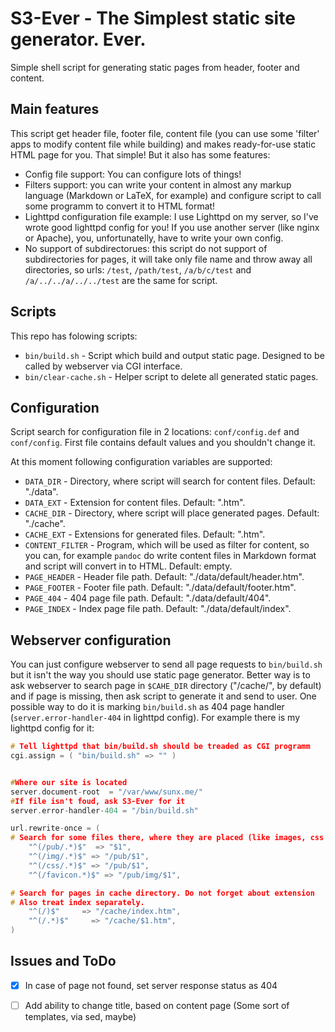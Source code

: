# S3-Ever - The Simplest static site generator. Ever.

Simple shell script for generating static pages from header, footer and content.

## Main features
This script get header file, footer file, content file (you can use some 'filter' apps to modify content file while building) and makes ready-for-use static HTML page for you. That simple!
But it also has some features:
* Config file support: You can configure lots of things!
* Filters support: you can write your content in almost any markup language (Markdown or LaTeX, for example) and configure script to call some programm to convert it to HTML format!
* Lighttpd configuration file example: I use Lighttpd on my server, so I've wrote good lighttpd config for you! If you use another server (like nginx or Apache), you, unfortunatelly, have to write your own config.
* No support of subdirectorues: this script do not support of subdirectories for pages, it will take only file name and throw away all directories, so urls: `/test`, `/path/test`, `/a/b/c/test` and `/a/../../a/../../test` are the same for script.

## Scripts
This repo has folowing scripts:
* `bin/build.sh` - Script which build and output static page. Designed to be called by webserver via CGI interface.
* `bin/clear-cache.sh` - Helper script to delete all generated static pages.

## Configuration
Script search for configuration file in 2 locations: `conf/config.def` and `conf/config`. First file contains default values and you shouldn't change it. 

At this moment following configuration variables are supported:
* `DATA_DIR` - Directory, where script will search for content files. Default: "./data".
* `DATA_EXT` - Extension for content files. Default: ".htm".
* `CACHE_DIR` - Directory, where script will place generated pages. Default: "./cache".
* `CACHE_EXT` - Extensions for generated files. Default: ".htm".
* `CONTENT_FILTER` - Program, which will be used as filter for content, so you can, for example `pandoc` do write content files in Markdown format and script will convert in to HTML.  Default: empty.
* `PAGE_HEADER` - Header file path. Default: "./data/default/header.htm".
* `PAGE_FOOTER` - Footer file path. Default: "./data/default/footer.htm".
* `PAGE_404` - 404 page file path. Default: "./data/default/404".
* `PAGE_INDEX` - Index page file path. Default: "./data/default/index".

## Webserver configuration

You can just configure webserver to send all page requests to `bin/build.sh` but it isn't the way you should use static page generator. Better way is to ask webserver to search page in `$CAHE_DIR` directory ("/cache/", by default) and if page is missing, then ask script to generate it and send to user. 
One possible way to do it is marking `bin/build.sh` as 404 page handler (`server.error-handler-404` in lighttpd config). For example there is my lighttpd config for it:
```cpp
# Tell lighttpd that bin/build.sh should be treaded as CGI programm
cgi.assign = ( "bin/build.sh" => "" )


#Where our site is located
server.document-root  = "/var/www/sunx.me/"
#If file isn't foud, ask S3-Ever for it
server.error-handler-404 = "/bin/build.sh"

url.rewrite-once = (
# Search for some files there, where they are placed (like images, css and so on)
	"^(/pub/.*)$"  => "$1",
	"^(/img/.*)$" => "/pub/$1",
	"^(/css/.*)$" => "/pub/$1",
	"^(/favicon.*)$" => "/pub/img/$1",

# Search for pages in cache directory. Do not forget about extension
# Also treat index separately.
	"^(/)$"     => "/cache/index.htm",
	"^(/.*)$"     => "/cache/$1.htm",
)
```

## Issues and ToDo

* [X] In case of page not found, set server response status as 404
* [ ] Add ability to change title, based on content page (Some sort of templates, via sed, maybe)


